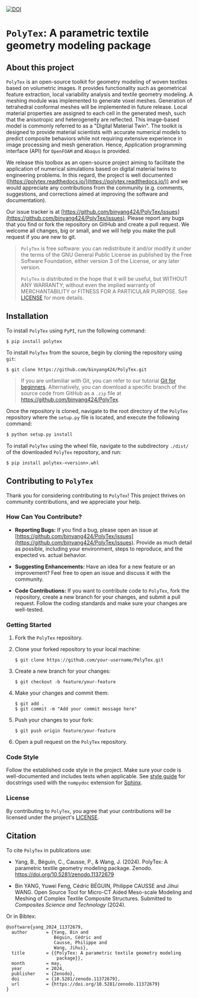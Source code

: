 [![DOI](https://zenodo.org/badge/DOI/10.5281/zenodo.11372679.svg)](https://doi.org/10.5281/zenodo.11372679)

# `PolyTex`: A parametric textile geometry modeling package

## About this project

`PolyTex` is an open-source toolkit for geometry modeling of woven textiles based on volumetric images. It provides functionality such as geometrical feature extraction, local variability analysis and textile geometry modeling. A meshing module was implemented to generate voxel meshes. Generation of tetrahedral conformal meshes will be implemented in future release. Local material properties are assigned to each cell in the generated mesh, such that the anisotropic and heterogeneity are reflected. This image-based model is commonly referred to as a "Digital Material Twin". The toolkit is designed to provide material scientists with accurate numerical models to predict composite behaviors while not requiring extensive experience in image processing and mesh generation. Hence, Application programming interface (API) for `OpenFOAM` and `Abaqus` is provided.

We release this toolbox as an open-source project aiming to facilitate the application of numerical simulations based on digital material twins to engineering problems. In this regard, the project is well documented ([https://polytex.readthedocs.io/](https://polytex.readthedocs.io/)) and we would appreciate any contributions from the community (e.g. comments, suggestions, and corrections aimed at improving the software and documentation). 

Our issue tracker is at [https://github.com/binyang424/PolyTex/issues](https://github.com/binyang424/PolyTex/issues). Please report any bugs that you find or fork the repository on GitHub and create a pull request. We welcome all changes, big or small, and we will help you make the pull request if you are new to git.

> `PolyTex` is free software: you can redistribute it and/or modify it under the terms of the GNU General Public License as published by the Free Software Foundation, either version 3 of the License, or any later version.
>
> `PolyTex` is distributed in the hope that it will be useful, but WITHOUT ANY WARRANTY; without even the implied warranty of MERCHANTABILITY or FITNESS FOR A PARTICULAR PURPOSE. See  [LICENSE](https://github.com/binyang424/PolyTex/blob/master/LICENSE.rst) for more details.

## Installation

To install `PolyTex` using `PyPI`, run the following command:

```shell
$ pip install polytex
```

To install `PolyTex` from the source, begin by cloning the repository using `git`:

```shell
$ git clone https://github.com/binyang424/PolyTex.git
```

> If you are unfamiliar with Git, you can refer to our tutorial [Git for beginners](https://github.com/binyang424/Git-for-beginners). Alternatively, you can download a specific branch of the source code from GitHub as a `.zip` file at https://github.com/binyang424/PolyTex.

Once the repository is cloned, navigate to the root directory of the `PolyTex` repository where the `setup.py` file is located, and execute the following command:

```bash
$ python setup.py install
```

To install `PolyTex` using the wheel file, navigate to the subdirectory `./dist/` of the downloaded `PolyTex` repository, and run:

```shell
$ pip install polytex-<version>.whl
```

## Contributing to `PolyTex`

Thank you for considering contributing to `PolyTex`! This project thrives on community contributions, and we appreciate your help.

### How Can You Contribute?

-   **Reporting Bugs:** If you find a bug, please open an issue at [https://github.com/binyang424/PolyTex/issues](https://github.com/binyang424/PolyTex/issues). Provide as much detail as possible, including your environment, steps to reproduce, and the expected vs. actual behavior.
    
-   **Suggesting Enhancements:** Have an idea for a new feature or an improvement? Feel free to open an issue and discuss it with the community.
    
-   **Code Contributions:** If you want to contribute code to `PolyTex`, fork the repository, create a new branch for your changes, and submit a pull request. Follow the coding standards and make sure your changes are well-tested.

### Getting Started

1.  Fork the `PolyTex` repository.
    
2.  Clone your forked repository to your local machine:
    
    ```shell
    $ git clone https://github.com/your-username/PolyTex.git
    ```
    
3.  Create a new branch for your changes:
    
    ```shell
    $ git checkout -b feature/your-feature
    ```
    
4.  Make your changes and commit them:
    
    ```shell
    $ git add .
    $ git commit -m "Add your commit message here"
    ```
    
5.  Push your changes to your fork:
    
    ```shell
    $ git push origin feature/your-feature
    ```
    
6.  Open a pull request on the `PolyTex` repository.
    

### Code Style

Follow the established code style in the project. Make sure your code is well-documented and includes tests when applicable. See [style guide](https://numpydoc.readthedocs.io/en/latest/format.html) for docstrings used with the `numpydoc` extension for [Sphinx](https://www.sphinx-doc.org/).

### License
By contributing to `PolyTex`, you agree that your contributions will be licensed under the project's [LICENSE](https://github.com/binyang424/PolyTex/blob/master/LICENSE.rst).


## Citation

To cite `PolyTex` in publications use:

- Yang, B., Béguin, C., Causse, P., & Wang, J. (2024). PolyTex: A parametric textile geometry modeling package. Zenodo. https://doi.org/10.5281/zenodo.11372679

- Bin YANG, Yuwei Feng, Cédric BÉGUIN, Philippe CAUSSE and Jihui WANG. Open Source Tool for Micro-CT Aided Meso-scale Modeling and
  Meshing of Complex Textile Composite Structures. Submitted to *Composites Science and Technology* (2024).

Or in Bibtex:

```
@software{yang_2024_11372679,
  author       = {Yang, Bin and
                  Béguin, Cédric and
                  Causse, Philippe and
                  Wang, Jihui},
  title        = {{PolyTex: A parametric textile geometry modeling 
                   package}},
  month        = may,
  year         = 2024,
  publisher    = {Zenodo},
  doi          = {10.5281/zenodo.11372679},
  url          = {https://doi.org/10.5281/zenodo.11372679}
}
```

